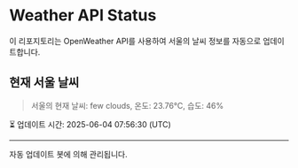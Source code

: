 
# Weather API Status

이 리포지토리는 OpenWeather API를 사용하여 서울의 날씨 정보를 자동으로 업데이트합니다.

## 현재 서울 날씨
> 서울의 현재 날씨: few clouds, 온도: 23.76°C, 습도: 46%

⏳ 업데이트 시간: 2025-06-04 07:56:30 (UTC)

---
자동 업데이트 봇에 의해 관리됩니다.
